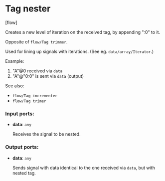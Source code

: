 # Tag nester

[flow]

Creates a new level of iteration on the received tag, by appending ":0" to it.

Opposite of `flow/Tag trimmer`.

Used for lining up signals with iterations. (See eg. `data/array/Iterator`.)

Example:
1. "A"@0 received via `data`
2. "A"@"0:0" is sent via `data` (output)

See also:
* `flow/Tag incrementer`
* `flow/Tag trimer`

### Input ports:

* __data__: `any`

    Receives the signal to be nested.

### Output ports:

* __data__: `any`

    Sends signal with data identical to the one received via `data`, but with nested tag.

